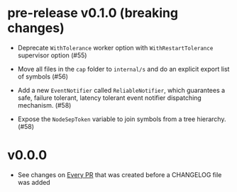 # pre-release v0.1.0 (breaking changes)

* Deprecate `WithTolerance` worker option with `WithRestartTolerance` supervisor
  option (#55)

* Move all files in the `cap` folder to `internal/s` and do an explicit export
  list of symbols (#56)

* Add a new `EventNotifier` called `ReliableNotifier`, which guarantees a safe,
  failure tolerant, latency tolerant event notifier dispatching mechanism. (#58)

* Expose the `NodeSepToken` variable to join symbols from a tree hierarchy. (#58)

# v0.0.0

* See changes on [Every PR](https://github.com/capatazlib/go-capataz/pulls?q=is%3Apr+is%3Aclosed+label%3Apre-changelog) that was created before a CHANGELOG file was added
